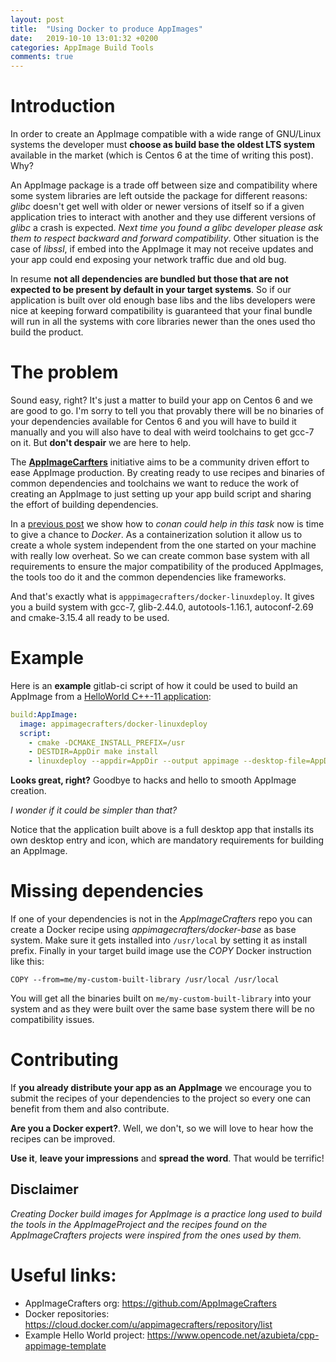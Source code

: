 ```yaml
---
layout: post
title:  "Using Docker to produce AppImages"
date:   2019-10-10 13:01:32 +0200
categories: AppImage Build Tools
comments: true
---
```


# Introduction
In order to create an AppImage compatible with a wide range of GNU/Linux systems the 
developer must **choose as build base the oldest LTS system** available in the 
market (which is Centos 6 at the time of writing this post). Why?

An AppImage package is a trade off between size and compatibility where some system libraries 
are left outside the package for different reasons: _glibc_ doesn't get well with older or 
newer versions of itself so if a given application tries to interact with another and they 
use different versions of _glibc_ a crash is expected. _Next time you found a glibc developer 
please ask them to respect backward and forward compatibility_. Other situation is the case 
of _libssl_, if embed into the AppImage it may not receive updates and your app could end 
exposing your network traffic due and old bug.

In resume __not all dependencies are bundled but those that are not expected to be present by
default in your target systems__. So if our application is built over old enough base libs
and the libs developers were nice at keeping forward compatibility is guaranteed that your
final bundle will run in all the systems with core libraries newer than the ones used tho
build the product.

# The problem
Sound easy, right? It's just a matter to build your app on Centos 6 and we are good to go.
I'm sorry to tell you that provably there will be no binaries of your dependencies available
for Centos 6 and you will have to build it manually and you will also have to deal with weird
toolchains to get gcc-7 on it. But __don't despair__ we are here to
help. 

The [__AppImageCarfters__](https://github.com/AppImageCrafters) initiative aims to be a community driven effort to ease AppImage
production. By creating ready to use recipes and binaries of common dependencies and 
toolchains we want to reduce the work of creating an AppImage to just setting up your
app build script and sharing the effort of building dependencies.

In a [previous post](https://azubieta.net/appimage/conan/qt/example/2019/05/16/QtWidgetsApplicationToAppImage.html)
we show how to *conan could help in this task* now is time to give a chance to *Docker*. As a containerization solution
it allow us to create a whole system independent from the one started on your machine with really low overheat.
So we can create common base system with all requirements to ensure the major compatibility
of the produced AppImages, the tools too do it and the common dependencies like frameworks.

And that's exactly what is `apppimagecrafters/docker-linuxdeploy`. It gives you a build system
with gcc-7, glib-2.44.0, autotools-1.16.1, autoconf-2.69 and cmake-3.15.4 all ready to be used.

# Example

Here is an __example__ gitlab-ci script of how it could be used to build an AppImage from
a [HelloWorld C++-11 application](https://www.opencode.net/azubieta/cpp-appimage-template):
```yaml
build:AppImage:
  image: appimagecrafters/docker-linuxdeploy
  script:
    - cmake -DCMAKE_INSTALL_PREFIX=/usr
    - DESTDIR=AppDir make install
    - linuxdeploy --appdir=AppDir --output appimage --desktop-file=AppDir/usr/share/applications/net.azubieta.cpp_appimage_template.desktop
```
**Looks great, right?** Goodbye to hacks and hello to smooth AppImage creation. 

_I wonder if it could be simpler than that?_ 

Notice that the application built above is a full desktop app that installs its own 
desktop entry and icon, which are mandatory requirements for building an AppImage.

# Missing dependencies
If one of your dependencies is not in the _AppImageCrafters_ repo you can create a Docker
recipe using _appimagecrafters/docker-base_ as base system. Make sure it gets installed 
into `/usr/local` by setting it as install prefix. Finally in your target build image
use the _COPY_ Docker instruction like this:

`COPY --from=me/my-custom-built-library /usr/local /usr/local` 

You will get all the binaries built on `me/my-custom-built-library` into your system and
as they were built over the same base system there will be no compatibility issues.
 

# Contributing

If **you already distribute your app as an AppImage** we encourage you to submit the recipes of
your dependencies to the project so every one can benefit from them and also contribute.

**Are you a Docker expert?**. Well, we don't, so we will love to hear how the recipes can 
be improved.

**Use it**, **leave your impressions** and **spread the word**. That would be terrific! 

## Disclaimer
_Creating Docker build images for AppImage is a practice long used to build the 
tools  in the AppImageProject and the recipes found on the AppImageCrafters projects were
inspired from the ones used by them._

# Useful links:
- AppImageCrafters org: https://github.com/AppImageCrafters
- Docker repositories: https://cloud.docker.com/u/appimagecrafters/repository/list
- Example Hello World project: https://www.opencode.net/azubieta/cpp-appimage-template
